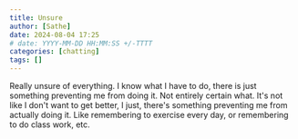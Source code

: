 ```yaml
---
title: Unsure
author: [Sathe]
date: 2024-08-04 17:25
# date: YYYY-MM-DD HH:MM:SS +/-TTTT
categories: [chatting]
tags: []
---
```


Really unsure of everything. I know what I have to do, there is just something preventing me from doing it. Not entirely certain what. It's not like I don't want to get better, I just, there's something preventing me from actually doing it. Like remembering to exercise every day, or remembering to do class work, etc.